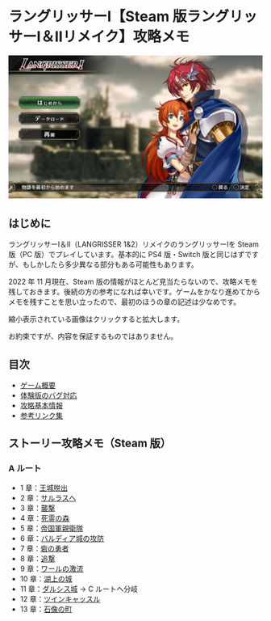 # ラングリッサーⅠ【Steam 版ラングリッサーⅠ＆Ⅱリメイク】攻略メモ

![タイトル画面](images/Top/Title.jpg)

## はじめに

ラングリッサーⅠ＆Ⅱ（LANGRISSER 1&2）リメイクのラングリッサーⅠを Steam 版（PC 版）でプレイしています。基本的に PS4 版・Switch 版と同じはずですが、もしかしたら多少異なる部分もある可能性もあります。

2022 年 11 月現在、Steam 版の情報がほとんど見当たらないので、攻略メモを残しておきます。後続の方の参考になれば幸いです。ゲームをかなり進めてからメモを残すことを思い立ったので、最初のほうの章の記述は少なめです。

縮小表示されている画像はクリックすると拡大します。

お約束ですが、内容を保証するものではありません。

## 目次

- [ゲーム概要](docs/Overview.md)
- [体験版のバグ対応](docs/Trial.md)
- [攻略基本情報](docs/Basics.md)
- [参考リンク集](docs/Links.md)

## ストーリー攻略メモ（Steam 版）

### A ルート

- 1 章：[王城脱出](docs/Chapter1A.md)
- 2 章：[サルラスへ](docs/Chapter2A.md)
- 3 章：[襲撃](docs/Chapter3A.md)
- 4 章：[死霊の森](docs/Chapter4A.md)
- 5 章：[帝国軍親衛隊](docs/Chapter5A.md)
- 6 章：[バルディア城の攻防](docs/Chapter6A.md)
- 7 章：[砦の勇者](docs/Chapter7A.md)
- 8 章：[追撃](docs/Chapter8A.md)
- 9 章：[ワールの激流](docs/Chapter9A.md)
- 10 章：[湖上の城](docs/Chapter10A.md)
- 11 章：[ダルシス城](docs/Chapter11A.md) → C ルートへ分岐
- 12 章：[ツインキャッスル](docs/Chapter12A.md)
- 13 章：[石像の町](docs/Chapter13A.md)
